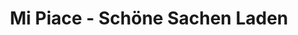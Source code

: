 ---
title: "Mi Piace - Schöne Sachen Laden"
url: /frechen/mi-piace-schoene-sachen-laden/
shop: Kleidung
---